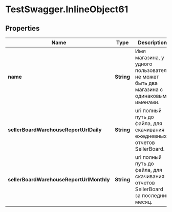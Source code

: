 # TestSwagger.InlineObject61

## Properties

Name | Type | Description | Notes
------------ | ------------- | ------------- | -------------
**name** | **String** | Имя магазина, у удного пользователя не может быть два магазина с одинаковыми именами. | 
**sellerBoardWarehouseReportUrlDaily** | **String** | uri полный путь до файла, для скачивания ежедневных отчетов SellerBoard. | 
**sellerBoardWarehouseReportUrlMonthly** | **String** | uri полный путь до файла, для скачивания отчетов SellerBoard за последний месяц. | 


